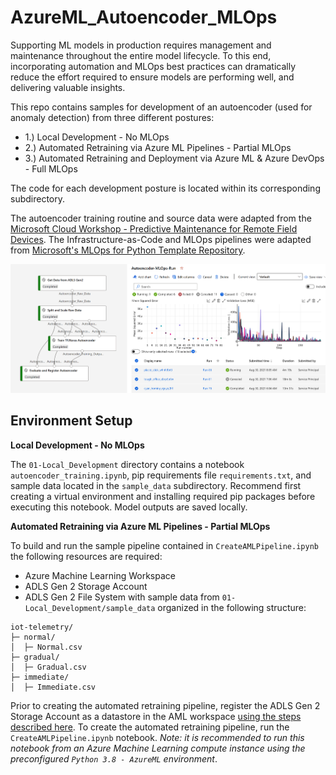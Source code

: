 # AzureML_Autoencoder_MLOps

Supporting ML models in production requires management and maintenance throughout the entire model lifecycle. To this end, incorporating automation and MLOps best practices can dramatically reduce the effort required to ensure models are performing well, and delivering valuable insights.

This repo contains samples for development of an autoencoder (used for anomaly detection) from three different postures:

* 1.) Local Development - No MLOps
* 2.) Automated Retraining via Azure ML Pipelines - Partial MLOps
* 3.) Automated Retraining and Deployment via Azure ML & Azure DevOps - Full MLOps

The code for each development posture is located within its corresponding subdirectory.

The autoencoder training routine and source data were adapted from the [Microsoft Cloud Workshop - Predictive Maintenance for Remote Field Devices](https://github.com/microsoft/MCW-Predictive-Maintenance-for-remote-field-devices). The Infrastructure-as-Code and MLOps pipelines were adapted from [Microsoft's MLOps for Python Template Repository](https://docs.microsoft.com/en-us/azure/architecture/reference-architectures/ai/mlops-python). 

![Autoencoder MLOps](img/banner.png?raw=true "Autoencoder-MLOps")


## Environment Setup
<b>Local Development - No MLOps</b>

The `01-Local_Development` directory contains a notebook `autoencoder_training.ipynb`, pip requirements file `requirements.txt`, and sample data located in the `sample_data` subdirectory. Recommend first creating a virtual environment and installing required pip packages before executing this notebook. Model outputs are saved locally.


<b>Automated Retraining via Azure ML Pipelines - Partial MLOps</b>

To build and run the sample pipeline contained in `CreateAMLPipeline.ipynb` the following resources are required:
* Azure Machine Learning Workspace
* ADLS Gen 2 Storage Account
* ADLS Gen 2 File System with sample data from `01-Local_Development/sample_data` organized in the following structure:
~~~
iot-telemetry/
├─ normal/
│  ├─ Normal.csv
├─ gradual/
│  ├─ Gradual.csv
├─ immediate/
│  ├─ Immediate.csv
~~~
Prior to creating the automated retraining pipeline, register the ADLS Gen 2 Storage Account as a datastore in the AML workspace [using the steps described here](https://docs.microsoft.com/en-us/azure/machine-learning/how-to-access-data#azure-data-lake-storage-generation-2). To create the automated retraining pipeline, run the `CreateAMLPipeline.ipynb` notebook. <i>Note: it is recommended to run this notebook from an Azure Machine Learning compute instance using the preconfigured `Python 3.8 - AzureML` environment</i>.
